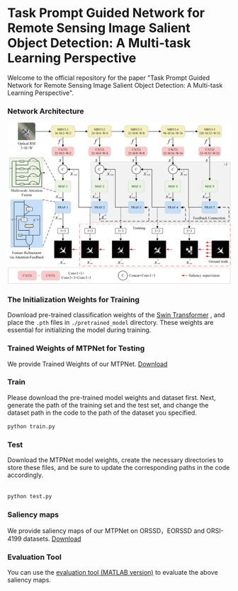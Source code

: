 # Task Prompt Guided Network for Remote Sensing Image Salient Object Detection: A Multi-task Learning Perspective

Welcome to the official repository for the paper "Task Prompt Guided Network for Remote Sensing Image Salient Object Detection: A Multi-task Learning Perspective".

### Network Architecture
![image text](https://github.com/WangJianQin7/SAFINet/blob/main/model/SAFINet.png)

### The Initialization Weights for Training
Download pre-trained classification weights of the [Swin Transformer](https://github.com/SwinTransformer/storage/releases/download/v1.0.0/swin_tiny_patch4_window7_224.pth) , and place the ` .pth ` files in ` ./pretrained_model ` directory. These weights are essential for initializing the model during training.

### Trained Weights of MTPNet for Testing
We provide Trained Weights of our MTPNet.
[Download](https://pan.baidu.com/s/1It1POLIDvCxVIaY0i7aSuw&pwd=axtm)

### Train
Please download the pre-trained model weights and dataset first. Next, generate the path of the training set and the test set, and change the dataset path in the code to the path of the dataset you specified.

~~~python
python train.py
~~~

### Test
Download the MTPNet model weights, create the necessary directories to store these files, and be sure to update the corresponding paths in the code accordingly. 

~~~python

python test.py

~~~

### Saliency maps
We provide saliency maps of our MTPNet on ORSSD，EORSSD and ORSI-4199 datasets.
[Download](https://pan.baidu.com/s/1HmODLC5U-iUHu8LAz4Z1Mg&pwd=gfs9)

### Evaluation Tool
You can use the [evaluation tool (MATLAB version)](https://github.com/MathLee/MatlabEvaluationTools) to evaluate the above saliency maps.
